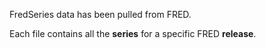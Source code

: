 FredSeries data has been pulled from FRED. 

Each file contains all the **series** for a specific FRED **release**.
